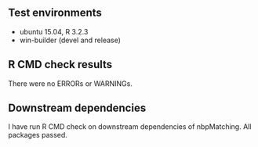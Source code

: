 ## Test environments
* ubuntu 15.04, R 3.2.3
* win-builder (devel and release)

## R CMD check results
There were no ERRORs or WARNINGs.

## Downstream dependencies
I have run R CMD check on downstream dependencies of nbpMatching.  All packages passed.
